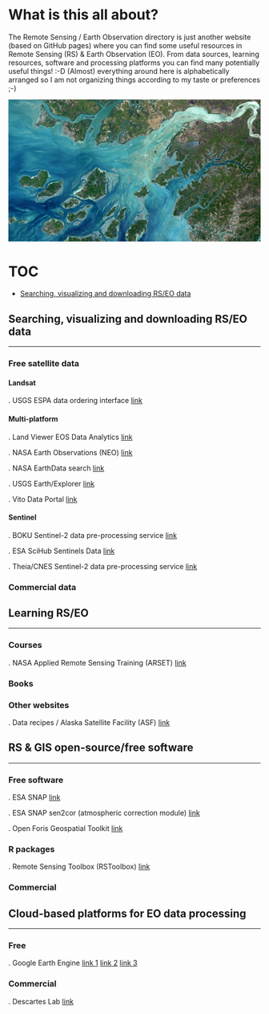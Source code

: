 # What is this all about?

The Remote Sensing / Earth Observation directory is just another website (based on GitHub pages) where you can 
find some useful resources in Remote Sensing (RS) & Earth Observation (EO). From data sources, learning resources, 
software and processing platforms you can find many potentially useful things! :-D (Almost) everything around here is 
alphabetically arranged so I am not organizing things according to my taste or preferences ;-)

![Copyright ESA](./imgs/s2_eo.jpg)

# TOC

- [Searching, visualizing and downloading RS/EO data](#header-1)

## Searching, visualizing and downloading RS/EO data 
<a name="header-1"></a>

-------------------------------------------------------------------------------------------------------------------

### Free satellite data

#### Landsat

. USGS ESPA data ordering interface [link](https://espa.cr.usgs.gov)

#### Multi-platform

. Land Viewer EOS Data Analytics [link](https://lv.eosda.com)

. NASA Earth Observations (NEO) [link](https://neo.sci.gsfc.nasa.gov)

. NASA EarthData search [link](https://search.earthdata.nasa.gov)

. USGS Earth/Explorer [link](https://earthexplorer.usgs.gov)

. Vito Data Portal [link](http://www.vito-eodata.be/PDF/portal/Application.html#Home)

#### Sentinel

. BOKU Sentinel-2 data pre-processing service [link](https://s2.boku.eodc.eu)

. ESA SciHub Sentinels Data [link](https://scihub.copernicus.eu/dhus)

. Theia/CNES Sentinel-2 data pre-processing service [link](https://theia.cnes.fr/atdistrib/rocket/#/home)

### Commercial data


## Learning RS/EO

-------------------------------------------------------------------------------------------------------------------

### Courses

. NASA Applied Remote Sensing Training (ARSET) [link](https://arset.gsfc.nasa.gov/)



### Books

### Other websites

. Data recipes / Alaska Satellite Facility (ASF) [link](https://www.asf.alaska.edu/asf-tutorials/data-recipes)



## RS & GIS open-source/free software

-------------------------------------------------------------------------------------------------------------------

### Free software

. ESA SNAP [link](http://step.esa.int/main/toolboxes/snap/)

. ESA SNAP sen2cor (atmospheric correction module) [link](http://step.esa.int/main/third-party-plugins-2/sen2cor/)

. Open Foris Geospatial Toolkit [link](http://www.openforis.org/tools/geospatial-toolkit.html)

### R packages

. Remote Sensing Toolbox (RSToolbox) [link](https://github.com/bleutner/RStoolbox)

### Commercial


## Cloud-based platforms for EO data processing

-------------------------------------------------------------------------------------------------------------------

### Free

. Google Earth Engine [link 1](https://earthengine.google.com) [link 2](https://explorer.earthengine.google.com) [link 3](https://code.earthengine.google.com/)

### Commercial

. Descartes Lab [link](https://descarteslabs.com/)